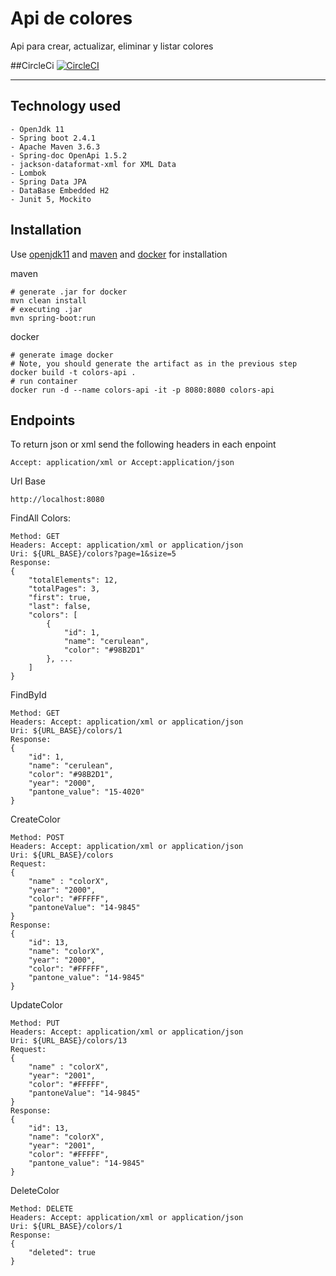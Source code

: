 Api de colores
===================
Api para crear, actualizar, eliminar y listar colores

##CircleCi
[![CircleCI](https://circleci.com/gh/Giancarlo2709/colors-api/tree/master.svg?style=svg)](https://circleci.com/gh/Giancarlo2709/colors-api/tree/master)

* * * * *
## Technology used
```
- OpenJdk 11
- Spring boot 2.4.1
- Apache Maven 3.6.3
- Spring-doc OpenApi 1.5.2
- jackson-dataformat-xml for XML Data
- Lombok
- Spring Data JPA
- DataBase Embedded H2
- Junit 5, Mockito
```

## Installation
Use [openjdk11](https://openjdk.java.net/install/)
and [maven](https://maven.apache.org/install.html) 
and [docker](https://docs.docker.com/engine/install/)
for installation

maven
```
# generate .jar for docker
mvn clean install
# executing .jar
mvn spring-boot:run
```

docker
```
# generate image docker 
# Note, you should generate the artifact as in the previous step
docker build -t colors-api .
# run container
docker run -d --name colors-api -it -p 8080:8080 colors-api
```

## Endpoints
To return json or xml send the following headers in each enpoint
```
Accept: application/xml or Accept:application/json
```

Url Base
```
http://localhost:8080
```

FindAll Colors:
```
Method: GET
Headers: Accept: application/xml or application/json
Uri: ${URL_BASE}/colors?page=1&size=5
Response: 
{
    "totalElements": 12,
    "totalPages": 3,
    "first": true,
    "last": false,
    "colors": [
        {
            "id": 1,
            "name": "cerulean",
            "color": "#98B2D1"
        }, ...
    ]
}
```

FindById
```
Method: GET
Headers: Accept: application/xml or application/json
Uri: ${URL_BASE}/colors/1
Response: 
{
    "id": 1,
    "name": "cerulean",
    "color": "#98B2D1",
    "year": "2000",
    "pantone_value": "15-4020"
}
```

CreateColor
```
Method: POST
Headers: Accept: application/xml or application/json
Uri: ${URL_BASE}/colors
Request:
{
    "name" : "colorX",
    "year": "2000",
    "color": "#FFFFF",
    "pantoneValue": "14-9845"
}
Response:
{
    "id": 13,
    "name": "colorX",
    "year": "2000",
    "color": "#FFFFF",
    "pantone_value": "14-9845"
}
```

UpdateColor
```
Method: PUT
Headers: Accept: application/xml or application/json
Uri: ${URL_BASE}/colors/13
Request:
{
    "name" : "colorX",
    "year": "2001",
    "color": "#FFFFF",
    "pantoneValue": "14-9845"
}
Response:
{
    "id": 13,
    "name": "colorX",
    "year": "2001",
    "color": "#FFFFF",
    "pantone_value": "14-9845"
}
```

DeleteColor
```
Method: DELETE
Headers: Accept: application/xml or application/json
Uri: ${URL_BASE}/colors/1
Response: 
{
    "deleted": true
}
```